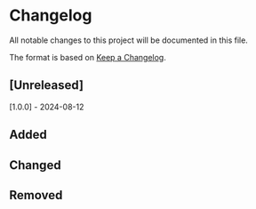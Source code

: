 # Changelog
All notable changes to this project will be documented in this file.

The format is based on [Keep a Changelog](#https://keepachangelog.com/en/1.1.0/).

## [Unreleased]
[1.0.0] - 2024-08-12

## Added

## Changed

## Removed

